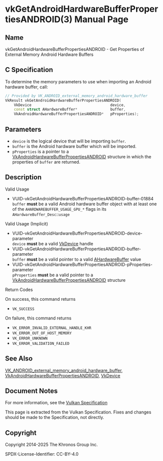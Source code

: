 # vkGetAndroidHardwareBufferPropertiesANDROID(3) Manual Page

## Name

vkGetAndroidHardwareBufferPropertiesANDROID - Get Properties of External Memory Android Hardware Buffers



## [](#_c_specification)C Specification

To determine the memory parameters to use when importing an Android hardware buffer, call:

```c++
// Provided by VK_ANDROID_external_memory_android_hardware_buffer
VkResult vkGetAndroidHardwareBufferPropertiesANDROID(
    VkDevice                                    device,
    const struct AHardwareBuffer*               buffer,
    VkAndroidHardwareBufferPropertiesANDROID*   pProperties);
```

## [](#_parameters)Parameters

- `device` is the logical device that will be importing `buffer`.
- `buffer` is the Android hardware buffer which will be imported.
- `pProperties` is a pointer to a [VkAndroidHardwareBufferPropertiesANDROID](https://registry.khronos.org/vulkan/specs/latest/man/html/VkAndroidHardwareBufferPropertiesANDROID.html) structure in which the properties of `buffer` are returned.

## [](#_description)Description

Valid Usage

- [](#VUID-vkGetAndroidHardwareBufferPropertiesANDROID-buffer-01884)VUID-vkGetAndroidHardwareBufferPropertiesANDROID-buffer-01884  
  `buffer` **must** be a valid Android hardware buffer object with at least one of the `AHARDWAREBUFFER_USAGE_GPU_*` flags in its `AHardwareBuffer_Desc`::`usage`

Valid Usage (Implicit)

- [](#VUID-vkGetAndroidHardwareBufferPropertiesANDROID-device-parameter)VUID-vkGetAndroidHardwareBufferPropertiesANDROID-device-parameter  
  `device` **must** be a valid [VkDevice](https://registry.khronos.org/vulkan/specs/latest/man/html/VkDevice.html) handle
- [](#VUID-vkGetAndroidHardwareBufferPropertiesANDROID-buffer-parameter)VUID-vkGetAndroidHardwareBufferPropertiesANDROID-buffer-parameter  
  `buffer` **must** be a valid pointer to a valid [AHardwareBuffer](https://registry.khronos.org/vulkan/specs/latest/man/html/AHardwareBuffer.html) value
- [](#VUID-vkGetAndroidHardwareBufferPropertiesANDROID-pProperties-parameter)VUID-vkGetAndroidHardwareBufferPropertiesANDROID-pProperties-parameter  
  `pProperties` **must** be a valid pointer to a [VkAndroidHardwareBufferPropertiesANDROID](https://registry.khronos.org/vulkan/specs/latest/man/html/VkAndroidHardwareBufferPropertiesANDROID.html) structure

Return Codes

On success, this command returns

- `VK_SUCCESS`

On failure, this command returns

- `VK_ERROR_INVALID_EXTERNAL_HANDLE_KHR`
- `VK_ERROR_OUT_OF_HOST_MEMORY`
- `VK_ERROR_UNKNOWN`
- `VK_ERROR_VALIDATION_FAILED`

## [](#_see_also)See Also

[VK\_ANDROID\_external\_memory\_android\_hardware\_buffer](https://registry.khronos.org/vulkan/specs/latest/man/html/VK_ANDROID_external_memory_android_hardware_buffer.html), [VkAndroidHardwareBufferPropertiesANDROID](https://registry.khronos.org/vulkan/specs/latest/man/html/VkAndroidHardwareBufferPropertiesANDROID.html), [VkDevice](https://registry.khronos.org/vulkan/specs/latest/man/html/VkDevice.html)

## [](#_document_notes)Document Notes

For more information, see the [Vulkan Specification](https://registry.khronos.org/vulkan/specs/latest/html/vkspec.html#vkGetAndroidHardwareBufferPropertiesANDROID)

This page is extracted from the Vulkan Specification. Fixes and changes should be made to the Specification, not directly.

## [](#_copyright)Copyright

Copyright 2014-2025 The Khronos Group Inc.

SPDX-License-Identifier: CC-BY-4.0
